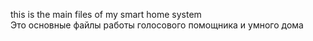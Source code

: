 this is the main files of my smart home system  
Это основные файлы работы голосового помощника и умного дома
